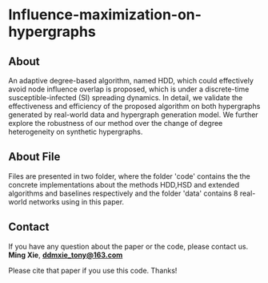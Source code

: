 # Influence-maximization-on-hypergraphs
## About

An adaptive degree-based algorithm, named HDD, which could effectively avoid node influence overlap is proposed, which is under a discrete-time susceptible-infected (SI) spreading dynamics. In detail, we validate the effectiveness and efficiency of the proposed algorithm on both hypergraphs generated by real-world data and hypergraph generation model. We further explore the robustness of our method over the change of degree heterogeneity on synthetic hypergraphs.



## About File


Files are presented in two folder, where the folder 'code' contains the the concrete implementations about the methods HDD,HSD and extended algorithms and baselines respectively and the folder 'data' contains 8 real-world networks using in this paper.



## Contact


If you have any question about the paper or the code, please contact us. **Ming Xie**, **[ddmxie_tony@163.com](mailto:ddmxie_tony@163.com)**

Please cite that paper if you use this code. Thanks!
